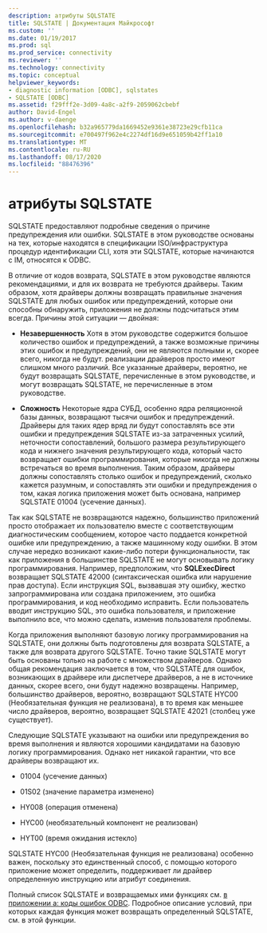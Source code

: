 ```yaml
---
description: атрибуты SQLSTATE
title: SQLSTATE | Документация Майкрософт
ms.custom: ''
ms.date: 01/19/2017
ms.prod: sql
ms.prod_service: connectivity
ms.reviewer: ''
ms.technology: connectivity
ms.topic: conceptual
helpviewer_keywords:
- diagnostic information [ODBC], sqlstates
- SQLSTATE [ODBC]
ms.assetid: f29fff2e-3d09-4a8c-a2f9-2059062cbebf
author: David-Engel
ms.author: v-daenge
ms.openlocfilehash: b32a965779da1669452e9361e38723e29cfb11ca
ms.sourcegitcommit: e700497f962e4c2274df16d9e651059b42ff1a10
ms.translationtype: MT
ms.contentlocale: ru-RU
ms.lasthandoff: 08/17/2020
ms.locfileid: "88476396"
---
```

# <a name="sqlstates"></a>атрибуты SQLSTATE
SQLSTATE предоставляют подробные сведения о причине предупреждения или ошибки. SQLSTATE в этом руководстве основаны на тех, которые находятся в спецификации ISO/инфраструктура процедур идентификации CLI, хотя эти SQLSTATE, которые начинаются с IM, относятся к ODBC.  
  
 В отличие от кодов возврата, SQLSTATE в этом руководстве являются рекомендациями, и для их возврата не требуются драйверы. Таким образом, хотя драйверы должны возвращать правильные значения SQLSTATE для любых ошибок или предупреждений, которые они способны обнаружить, приложения не должны подсчитаться этим всегда. Причины этой ситуации — двойная:  
  
-   **Незавершенность** Хотя в этом руководстве содержится большое количество ошибок и предупреждений, а также возможные причины этих ошибок и предупреждений, они не являются полными и, скорее всего, никогда не будут. реализации драйверов просто имеют слишком много различий. Все указанные драйверы, вероятно, не будут возвращать SQLSTATE, перечисленные в этом руководстве, и могут возвращать SQLSTATE, не перечисленные в этом руководстве.  
  
-   **Сложность** Некоторые ядра СУБД, особенно ядра реляционной базы данных, возвращают тысячи ошибок и предупреждений. Драйверы для таких ядер вряд ли будут сопоставлять все эти ошибки и предупреждения SQLSTATE из-за затраченных усилий, неточности сопоставлений, большого размера результирующего кода и нижнего значения результирующего кода, который часто возвращает ошибки программирования, которые никогда не должны встречаться во время выполнения. Таким образом, драйверы должны сопоставлять столько ошибок и предупреждений, сколько кажется разумным, и сопоставлять эти ошибки и предупреждения о том, какая логика приложения может быть основана, например SQLSTATE 01004 (усечение данных).  
  
 Так как SQLSTATE не возвращаются надежно, большинство приложений просто отображает их пользователю вместе с соответствующим диагностическим сообщением, которое часто поддается конкретной ошибке или предупреждению, а также машинному коду ошибки. В этом случае нередко возникают какие-либо потери функциональности, так как приложения в большинстве SQLSTATE не могут основывать логику программирования. Например, предположим, что **SQLExecDirect** возвращает SQLSTATE 42000 (синтаксическая ошибка или нарушение прав доступа). Если инструкция SQL, вызвавшая эту ошибку, жестко запрограммирована или создана приложением, это ошибка программирования, и код необходимо исправить. Если пользователь вводит инструкцию SQL, это ошибка пользователя, и приложение выполнило все, что можно сделать, изменив пользователя проблемы.  
  
 Когда приложения выполняют базовую логику программирования на SQLSTATE, они должны быть подготовлены для возврата SQLSTATE, а также для возврата другого SQLSTATE. Точно такие SQLSTATE могут быть основаны только на работе с множеством драйверов. Однако общая рекомендация заключается в том, что SQLSTATE для ошибок, возникающих в драйвере или диспетчере драйверов, а не в источнике данных, скорее всего, они будут надежно возвращены. Например, большинство драйверов, вероятно, возвращают SQLSTATE HYC00 (Необязательная функция не реализована), в то время как меньшее число драйверов, вероятно, возвращает SQLSTATE 42021 (столбец уже существует).  
  
 Следующие SQLSTATE указывают на ошибки или предупреждения во время выполнения и являются хорошими кандидатами на базовую логику программирования. Однако нет никакой гарантии, что все драйверы возвращают их.  
  
-   01004 (усечение данных)  
  
-   01S02 (значение параметра изменено)  
  
-   HY008 (операция отменена)  
  
-   HYC00 (необязательный компонент не реализован)  
  
-   HYT00 (время ожидания истекло)  
  
 SQLSTATE HYC00 (Необязательная функция не реализована) особенно важен, поскольку это единственный способ, с помощью которого приложение может определить, поддерживает ли драйвер определенную инструкцию или атрибут соединения.  
  
 Полный список SQLSTATE и возвращаемых ими функциях см. [в приложении a: коды ошибок ODBC](../../../odbc/reference/appendixes/appendix-a-odbc-error-codes.md). Подробное описание условий, при которых каждая функция может возвращать определенный SQLSTATE, см. в этой функции.
